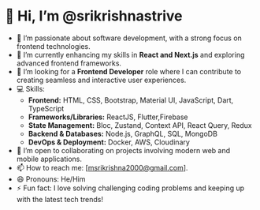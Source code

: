 # 👋 Hi, I’m @srikrishnastrive

- 👀 I’m passionate about software development, with a strong focus on frontend technologies.
- 🌱 I’m currently enhancing my skills in **React and Next.js** and exploring advanced frontend frameworks.
- 💼 I’m looking for a **Frontend Developer** role where I can contribute to creating seamless and interactive user experiences.
- 💻 Skills:  
  - **Frontend:** HTML, CSS, Bootstrap, Material UI, JavaScript, Dart, TypeScript  
  - **Frameworks/Libraries:** ReactJS, Flutter,Firebase
  - **State Management:** Bloc, Zustand, Context API, React Query, Redux  
  - **Backend & Databases:** Node.js, GraphQL, SQL, MongoDB  
  - **DevOps & Deployment:** Docker, AWS, Cloudinary  
- 💞️ I’m open to collaborating on projects involving modern web and mobile applications.
- 📫 How to reach me: [msrikrishna2000@gmail.com].
- 😄 Pronouns: He/Him
- ⚡ Fun fact: I love solving challenging coding problems and keeping up with the latest tech trends!

<!---
srikrishnastrive/srikrishnastrive is a ✨ special ✨ repository because its `README.md` (this file) appears on your GitHub profile.
You can click the Preview link to take a look at your changes.
--->
